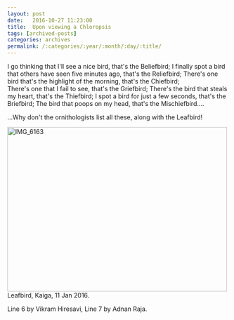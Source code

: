 ```yaml
---
layout: post
date:	2016-10-27 11:23:00
title:  Upon viewing a Chloropsis
tags: [archived-posts]
categories: archives
permalink: /:categories/:year/:month/:day/:title/
---
```

I go thinking that I'll see a nice bird, that's the Beliefbird; 
I finally spot a bird that others have seen five minutes ago, that's the Reliefbird; 
There's one bird that's the highlight of the morning, that's the Chiefbird;  
There's one that I fail to see, that's the Griefbird; 
There's the bird that steals my heart, that's the Thiefbird;
I spot a bird for just a few seconds, that's the Briefbird;
The bird that poops on my head, that's the Mischiefbird....

...Why don't the ornithologists list all these, along with the Leafbird!


<a data-flickr-embed="true" href="https://www.flickr.com/photos/86494503@N00/24304032492/in/photolist-reTXV8-i9sgZU-A8sgb2-JrZaDm-i9smto-hDcy9R-D2Ew7Y-hDb6Vx-i9sFBn-i9sphQ-hDb5K6-i9ss9S-i9sz3a-zPoMvy-D9UXJy-i9s9Dx-i9sjH9-JxXuYq-HERacC-yDF4EQ-xZpm5B-yiysbY-xnvfyw-y2Uwiu-y2UxDW-LUWNJH-M1a3BB-K4vGoj-K4vG6q-Jkkhgy-JkkgUG/" title="IMG_6163"><img src="https://c5.staticflickr.com/2/1663/24304032492_46a93063d5.jpg" width="500" height="375" alt="IMG_6163"></a>
Leafbird, Kaiga, 11 Jan 2016.

Line 6 by Vikram Hiresavi,
Line 7 by Adnan Raja.
